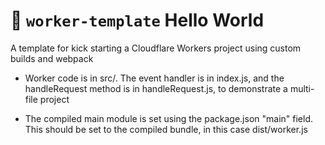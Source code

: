 # 👷 `worker-template` Hello World

A template for kick starting a Cloudflare Workers project using custom builds and webpack

* Worker code is in src/. The event handler is in index.js, and the handleRequest method is in
  handleRequest.js, to demonstrate a multi-file project

* The compiled main module is set using the package.json "main" field. This should be set to the
  compiled bundle, in this case dist/worker.js